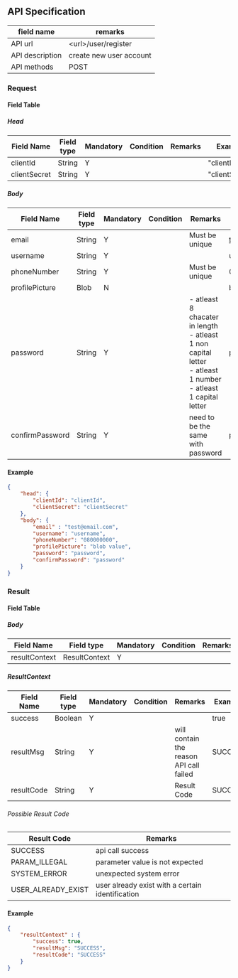 ## API Specification

| field name      | remarks                 |
| --------------- | ----------------------- |
| API url         | \<url\>/user/register   |
| API description | create new user account |
| API methods     | POST                    |

### Request
#### Field Table

##### Head
| Field Name   | Field type | Mandatory | Condition | Remarks | Example        |
| ------------ | ---------- | --------- | --------- | ------- | -------------- |
| clientId     | String     | Y         |           |         | "clientId"     |
| clientSecret | String     | Y         |           |         | "clientSecret" |

##### Body

| Field Name      | Field type | Mandatory | Condition | Remarks                                                                                                              | Example        |
| --------------- | ---------- | --------- | --------- | -------------------------------------------------------------------------------------------------------------------- | -------------- |
| email           | String     | Y         |           | Must be unique                                                                                                       | test@email.com |
| username        | String     | Y         |           |                                                                                                                      | username       |
| phoneNumber     | String     | Y         |           | Must be unique                                                                                                       | 08000000       |
| profilePicture  | Blob       | N         |           |                                                                                                                      | blob value     |
| password        | String     | Y         |           | - atleast 8 chacater in length<br>- atleast 1 non capital letter<br>- atleast 1 number<br>- atleast 1 capital letter | password       |
| confirmPassword | String     | Y         |           | need to be the same with password                                                                                    | password       |

#### Example

```json
{
    "head": {
        "clientId": "clientId",
        "clientSecret": "clientSecret"
    },
    "body": {
        "email" : "test@email.com",
        "username": "username",
        "phoneNumber": "080000000",
        "profilePicture": "blob value",
        "password": "password",
        "confirmPassword": "password"
    }
}
```

### Result
#### Field Table

##### Body


| Field Name    | Field type    | Mandatory | Condition | Remarks | Example |
| ------------- | ------------- | --------- | --------- | ------- | ------- |
| resultContext | ResultContext | Y         |           |         |         |

##### ResultContext

| Field Name | Field type | Mandatory | Condition | Remarks                                 | Example |
| ---------- | ---------- | --------- | --------- | --------------------------------------- | ------- |
| success    | Boolean    | Y         |           |                                         | true    |
| resultMsg  | String     | Y         |           | will contain the reason API call failed | SUCCESS |
| resultCode | String     | Y         |           | Result Code                             | SUCCESS |

###### Possible Result Code
| Result Code        | Remarks                                          |
| ------------------ | ------------------------------------------------ |
| SUCCESS            | api call success                                 |
| PARAM_ILLEGAL      | parameter value is not expected                  |
| SYSTEM_ERROR       | unexpected system error                          |
| USER_ALREADY_EXIST | user already exist with a certain identification |

#### Example

```json
{
    "resultContext" : {
        "success": true,
        "resultMsg": "SUCCESS",
        "resultCode": "SUCCESS"
    }
}
```